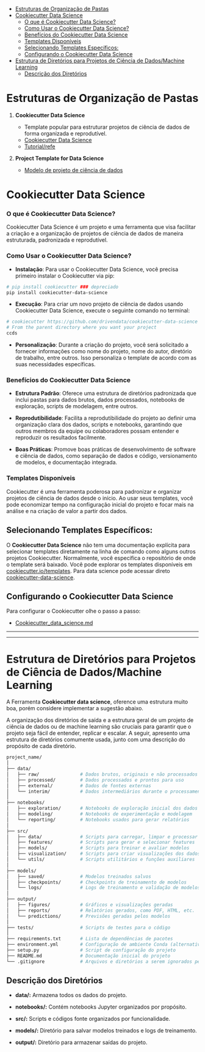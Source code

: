 - [Estruturas de Organização de Pastas](#estruturas-de-organização-de-pastas)
- [Cookiecutter Data Science](#cookiecutter-data-science)
    - [O que é Cookiecutter Data Science?](#o-que-é-cookiecutter-data-science)
    - [Como Usar o Cookiecutter Data Science?](#como-usar-o-cookiecutter-data-science)
    - [Benefícios do Cookiecutter Data Science](#benefícios-do-cookiecutter-data-science)
    - [Templates Disponíveis](#templates-disponíveis)
  - [Selecionando Templates Específicos:](#selecionando-templates-específicos)
  - [Configurando o Cookiecutter Data Science](#configurando-o-cookiecutter-data-science)
- [Estrutura de Diretórios para Projetos de Ciência de Dados/Machine Learning](#estrutura-de-diretórios-para-projetos-de-ciência-de-dadosmachine-learning)
  - [Descrição dos Diretórios](#descrição-dos-diretórios)
  

#  Estruturas de Organização de Pastas

1. **Cookiecutter Data Science**
   - Template popular para estruturar projetos de ciência de dados de forma organizada e reprodutível.
   - [Cookiecutter Data Science](https://drivendata.github.io/cookiecutter-data-science/)
   - [Tutorial/refe](https://cookiecutter.readthedocs.io/en/2.0.2/)

2. **Project Template for Data Science**
   - [Modelo de projeto de ciência de dados](https://joserzapata.github.io/data-science-project-template/)

# Cookiecutter Data Science

### O que é Cookiecutter Data Science?

Cookiecutter Data Science é um projeto e uma ferramenta que visa facilitar a criação e a organização de projetos de ciência de dados de maneira estruturada, padronizada e reprodutível.

### Como Usar o Cookiecutter Data Science?

- **Instalação**: Para usar o Cookiecutter Data Science, você precisa primeiro instalar o Cookiecutter via pip:

```sh
# pip install cookiecutter ### depreciado
pip install cookiecutter-data-science
```

- **Execução**: Para criar um novo projeto de ciência de dados usando Cookiecutter Data Science, execute o seguinte comando no terminal:


```sh
# cookiecutter https://github.com/drivendata/cookiecutter-data-science ### depreciado
# From the parent directory where you want your project
ccds
```

- **Personalização**: Durante a criação do projeto, você será solicitado a fornecer informações como nome do projeto, nome do autor, diretório de trabalho, entre outros. Isso personaliza o template de acordo com as suas necessidades específicas.

### Benefícios do Cookiecutter Data Science

- **Estrutura Padrão**: Oferece uma estrutura de diretórios padronizada que inclui pastas para dados brutos, dados processados, notebooks de exploração, scripts de modelagem, entre outros.

- **Reprodutibilidade**: Facilita a reprodutibilidade do projeto ao definir uma organização clara dos dados, scripts e notebooks, garantindo que outros membros da equipe ou colaboradores possam entender e reproduzir os resultados facilmente.

- **Boas Práticas**: Promove boas práticas de desenvolvimento de software e ciência de dados, como separação de dados e código, versionamento de modelos, e documentação integrada.

### Templates Disponíveis

Cookiecutter  é uma ferramenta poderosa para padronizar e organizar projetos de ciência de dados desde o início. Ao usar seus templates, você pode economizar tempo na configuração inicial do projeto e focar mais na análise e na criação de valor a partir dos dados.

## Selecionando Templates Específicos:
O **Cookiecutter Data Science** não tem uma documentação explícita para selecionar templates diretamente na linha de comando como alguns outros projetos Cookiecutter. Normalmente, você especifica o repositório de onde o template será baixado. Você pode explorar os templates disponíveis em [cookiecutter.io/templates](https://www.cookiecutter.io/templates). Para data science pode acessar direto [cookiecutter-data-science](https://github.com/drivendataorg/cookiecutter-data-science).

## Configurando o Cookiecutter Data Science

Para configurar o Cookiecutter olhe o passo a passo:
- [Cookiecutter_data_science.md](Cookiecutter_data_science.md)


---
---

# Estrutura de Diretórios para Projetos de Ciência de Dados/Machine Learning

A Ferramenta **Cookiecutter data science**, oference uma estrutura muito boa, porém considere implementar a sugestão abaixo.

A organização dos diretórios de saída e a estrutura geral de um projeto de ciência de dados ou de machine learning são cruciais para garantir que o projeto seja fácil de entender, replicar e escalar. A seguir, apresento uma estrutura de diretórios comumente usada, junto com uma descrição do propósito de cada diretório.

```sh
project_name/
│
├── data/
│   ├── raw/               # Dados brutos, originais e não processados
│   ├── processed/         # Dados processados e prontos para uso
│   ├── external/          # Dados de fontes externas
│   └── interim/           # Dados intermediários durante o processamento
│
├── notebooks/
│   ├── exploration/       # Notebooks de exploração inicial dos dados
│   ├── modeling/          # Notebooks de experimentação e modelagem
│   └── reporting/         # Notebooks usados para gerar relatórios
│
├── src/
│   ├── data/              # Scripts para carregar, limpar e processar dados
│   ├── features/          # Scripts para gerar e selecionar features
│   ├── models/            # Scripts para treinar e avaliar modelos
│   ├── visualization/     # Scripts para criar visualizações dos dados e resultados
│   └── utils/             # Scripts utilitários e funções auxiliares
│
├── models/
│   ├── saved/             # Modelos treinados salvos
│   ├── checkpoints/       # Checkpoints de treinamento de modelos
│   └── logs/              # Logs de treinamento e validação de modelos
│
├── output/
│   ├── figures/           # Gráficos e visualizações geradas
│   ├── reports/           # Relatórios gerados, como PDF, HTML, etc.
│   └── predictions/       # Previsões geradas pelos modelos
│
├── tests/                 # Scripts de testes para o código
│
├── requirements.txt       # Lista de dependências de pacotes
├── environment.yml        # Configuração de ambiente Conda (alternativa ao requirements.txt)
├── setup.py               # Script de configuração do projeto
├── README.md              # Documentação inicial do projeto
└── .gitignore             # Arquivos e diretórios a serem ignorados pelo Git
```

## Descrição dos Diretórios

- **data/:** Armazena todos os dados do projeto.

- **notebooks/:** Contém notebooks Jupyter organizados por propósito.

- **src/:** Scripts e códigos fonte organizados por funcionalidade.

- **models/:** Diretório para salvar modelos treinados e logs de treinamento.

- **output/:** Diretório para armazenar saídas do projeto.

